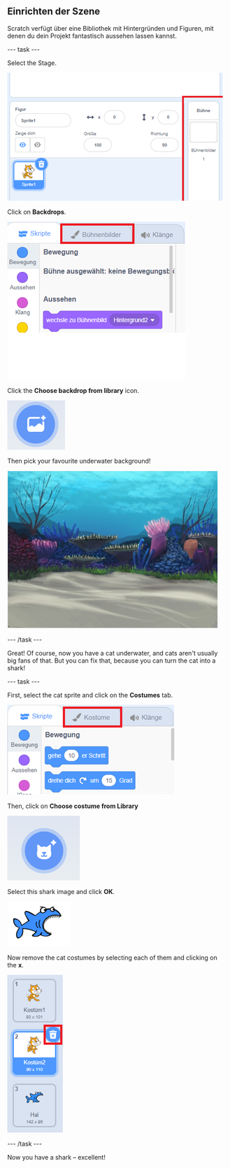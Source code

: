 ## Einrichten der Szene

Scratch verfügt über eine Bibliothek mit Hintergründen und Figuren, mit denen du dein Projekt fantastisch aussehen lassen kannst.

\--- task \---

Select the Stage.

![Selecting the stage](images/looksSelectStage.png)

Click on **Backdrops**.

![The Backdrops tab](images/looksBackdrops.png)

Click the **Choose backdrop from library** icon.

![The Choose backdrop icon](images/looksChooseBg.png)

Then pick your favourite underwater background!

![An underwater scene](images/looksUnderwater.png)

\--- /task \---

Great! Of course, now you have a cat underwater, and cats aren't usually big fans of that. But you can fix that, because you can turn the cat into a shark!

\--- task \---

First, select the cat sprite and click on the **Costumes** tab.

![](images/cool2.png)

Then, click on **Choose costume from Library**

![](images/cool3.png)

Select this shark image and click **OK**.

![The shark costume](images/looksShark.png)

Now remove the cat costumes by selecting each of them and clicking on the **x**.

![](images/coolDeleteCostumes.png)

\--- /task \---

Now you have a shark – excellent!